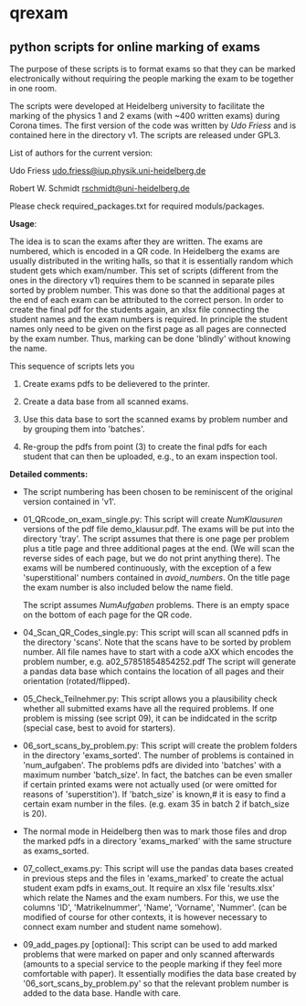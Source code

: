 # qrexam

## python scripts for online marking of exams

The purpose of these scripts is to format exams so that they can be marked electronically 
without requiring the people marking the exam to be together in one room.

The scripts were developed at Heidelberg university to facilitate the marking of the 
physics 1 and 2 exams (with ~400 written exams) during Corona times. The first version of 
the code was written by *Udo Friess* and is contained here in the directory v1. The scripts 
are released under GPL3.

List of authors for the current version:

Udo Friess          udo.friess@iup.physik.uni-heidelberg.de

Robert W. Schmidt   rschmidt@uni-heidelberg.de

Please check required_packages.txt for required moduls/packages.

**Usage**:

The idea is to scan the exams after they are written. The exams are numbered, which is 
encoded in a QR code. In Heidelberg the exams are usually distributed in the writing halls, 
so that it is essentially random which student gets which exam/number. This set of scripts 
(different from the ones in the directory v1) requires them to be scanned in separate piles 
sorted by problem number. This was done so that the additional pages at the end of each 
exam can be attributed to the correct person. In order to create the final pdf for the 
students again, an xlsx file connecting the student names and the exam numbers is required. 
In principle the student names only need to be given on the first page as all pages are 
connected by the exam number. Thus, marking can be done 'blindly' without knowing the name.

This sequence of scripts lets you

1. Create exams pdfs to be delievered to the printer.

2. Create a data base from all scanned exams.

3. Use this data base to sort the scanned exams by problem number and by grouping them into 
   'batches'.

4. Re-group the pdfs from point (3) to create the final pdfs for each
student that can then be uploaded, e.g., to an exam inspection tool.

**Detailed comments:**

- The script numbering has been chosen to be reminiscent of the original version contained 
  in 'v1'.

- 01_QRcode_on_exam_single.py: This script will create *NumKlausuren* versions of the pdf 
  file demo_klausur.pdf. The exams will be put into the directory 'tray'. The script 
  assumes that there is one page per problem plus a title page and three additional pages 
  at the end. (We will scan the reverse sides of each page, but we do not print anything 
  there). The exams will be numbered continuously, with the exception of a few 
  'superstitional' numbers contained in *avoid_numbers*. On the title page the exam number 
  is also included below the name field.

  The script assumes *NumAufgaben* problems. There is an empty space on the bottom of each 
  page for the QR code.

- 04_Scan_QR_Codes_single.py: This script will scan all scanned pdfs in the directory 
  'scans'. Note that the scans have to be sorted by problem number. All file names have to 
  start with a code aXX which encodes the problem number, e.g. a02_57851854854252.pdf The 
  script will generate a pandas data base which contains the location of all pages and 
  their orientation (rotated/flipped).

- 05_Check_Teilnehmer.py: This script allows you a plausibility check whether all submitted 
  exams have all the required problems. If one problem is missing (see script 09), it can 
  be indidcated in the scritp (special case, best to avoid for starters).

- 06_sort_scans_by_problem.py: This script will create the problem folders in the directory 
  'exams_sorted'. The number of problems is contained in 'num_aufgaben'. The problems pdfs 
  are divided into 'batches' with a maximum number 'batch_size'. In fact, the batches can 
  be even smaller if certain printed exams were not actually used (or were omitted for 
  reasons of 'superstition'). If 'batch_size' is known,# it is easy to find a certain exam 
  number in the files. (e.g. exam 35 in batch 2 if batch_size is 20).

- The normal mode in Heidelberg then was to mark those files and drop the marked pdfs in a 
  directory 'exams_marked' with the same structure as exams_sorted.

- 07_collect_exams.py: This script will use the pandas data bases created in previous steps 
  and the files in 'exams_marked' to create the actual student exam pdfs in exams_out. It 
  require an xlsx file 'results.xlsx' which relate the Names and the exam numbers. For 
  this, we use the columns 'ID', 'Matrikelnummer', 'Name', 'Vorname', 'Nummer'. (can be 
  modified of course for other contexts, it is however necessary to connect exam number and 
  student name somehow).

- 09_add_pages.py [optional]: This script can be used to add marked problems that were 
  marked on paper and only scanned afterwards (amounts to a special service to the people 
  marking if they feel more comfortable with paper). It essentially modifies the data base 
  created by '06_sort_scans_by_problem.py' so that the relevant problem number is added to 
  the data base. Handle with care.
